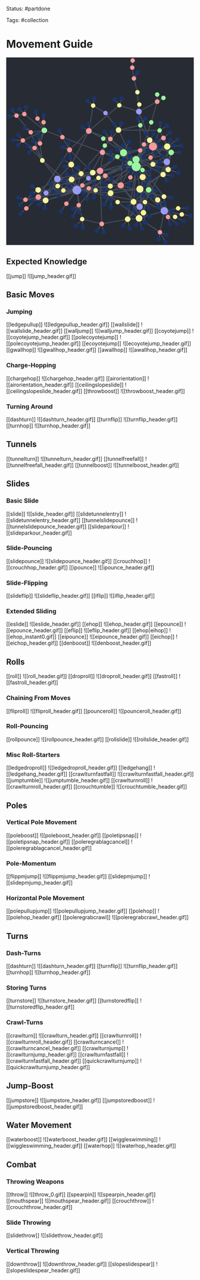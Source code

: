 Status: #partdone 

Tags: #collection

# Movement Guide
<img src=https://raw.githubusercontent.com/LauraHannah44/Rain-World-Movement/main/Files/testimage.png>

## Expected Knowledge
[[jump]]
![[jump_header.gif]]

## Basic Moves
### Jumping
[[ledgepullup]]
![[ledgepullup_header.gif]]
[[wallslide]]
![[wallslide_header.gif]]
[[walljump]]
![[walljump_header.gif]]
[[coyotejump]]
![[coyotejump_header.gif]]
[[polecoyotejump]]
![[polecoyotejump_header.gif]]
[[ecoyotejump]]
![[ecoyotejump_header.gif]]
[[gwallhop]]
![[gwallhop_header.gif]]
[[awallhop]]
![[awallhop_header.gif]]

### Charge-Hopping
[[chargehop]]
![[chargehop_header.gif]]
[[airorientation]]
![[airorientation_header.gif]]
[[ceilingslopeslide]]
![[ceilingslopeslide_header.gif]]
[[throwboost]]
![[throwboost_header.gif]]

### Turning Around
[[dashturn]]
![[dashturn_header.gif]]
[[turnflip]]
![[turnflip_header.gif]]
[[turnhop]]
![[turnhop_header.gif]]

## Tunnels
[[tunnelturn]]
![[tunnelturn_header.gif]]
[[tunnelfreefall]]
![[tunnelfreefall_header.gif]]
[[tunnelboost]]
![[tunnelboost_header.gif]]

## Slides
### Basic Slide
[[slide]]
![[slide_header.gif]]
[[slidetunnelentry]]
![[slidetunnelentry_header.gif]]
[[tunnelslidepounce]]
![[tunnelslidepounce_header.gif]]
[[slideparkour]]
![[slideparkour_header.gif]]

### Slide-Pouncing
[[slidepounce]]
![[slidepounce_header.gif]]
[[crouchhop]]
![[crouchhop_header.gif]]
[[ipounce]]
![[ipounce_header.gif]]

### Slide-Flipping
[[slideflip]]
![[slideflip_header.gif]]
[[iflip]]
![[iflip_header.gif]]

### Extended Sliding
[[eslide]]
![[eslide_header.gif]]
[[ehop]]
![[ehop_header.gif]]
[[epounce]]
![[epounce_header.gif]]
[[eflip]]
![[eflip_header.gif]]
[[ehop|eihop]]
![[ehop_instant0.gif]]
[[eipounce]]
![[eipounce_header.gif]]
[[eichop]]
![[eichop_header.gif]]
[[denboost]]
![[denboost_header.gif]]

## Rolls
[[roll]]
![[roll_header.gif]]
[[droproll]]
![[droproll_header.gif]]
[[fastroll]]
![[fastroll_header.gif]]

### Chaining From Moves
[[fliproll]]
![[fliproll_header.gif]]
[[pounceroll]]
![[pounceroll_header.gif]]

### Roll-Pouncing
[[rollpounce]]
![[rollpounce_header.gif]]
[[rollslide]]
![[rollslide_header.gif]]

### Misc Roll-Starters
[[ledgedroproll]]
![[ledgedroproll_header.gif]]
[[ledgehang]]
![[ledgehang_header.gif]]
[[crawlturnfastfall]]
![[crawlturnfastfall_header.gif]]
[[jumptumble]]
![[jumptumble_header.gif]]
[[crawlturnroll]]
![[crawlturnroll_header.gif]]
[[crouchtumble]]
![[crouchtumble_header.gif]]

## Poles
### Vertical Pole Movement
[[poleboost]]
![[poleboost_header.gif]]
[[poletipsnap]]
![[poletipsnap_header.gif]]
[[poleregrablagcancel]]
![[poleregrablagcancel_header.gif]]

### Pole-Momentum
[[flippmjump]]
![[flippmjump_header.gif]]
[[slidepmjump]]
![[slidepmjump_header.gif]]

### Horizontal Pole Movement
[[polepullupjump]]
![[polepullupjump_header.gif]]
[[polehop]]
![[polehop_header.gif]]
[[poleregrabcrawl]]
![[poleregrabcrawl_header.gif]]

## Turns
### Dash-Turns
[[dashturn]]
![[dashturn_header.gif]]
[[turnflip]]
![[turnflip_header.gif]]
[[turnhop]]
![[turnhop_header.gif]]

### Storing Turns
[[turnstore]]
![[turnstore_header.gif]]
[[turnstoredflip]]
![[turnstoredflip_header.gif]]

### Crawl-Turns
[[crawlturn]]
![[crawlturn_header.gif]]
[[crawlturnroll]]
![[crawlturnroll_header.gif]]
[[crawlturncancel]]
![[crawlturncancel_header.gif]]
[[crawlturnjump]]
![[crawlturnjump_header.gif]]
[[crawlturnfastfall]]
![[crawlturnfastfall_header.gif]]
[[quickcrawlturnjump]]
![[quickcrawlturnjump_header.gif]]

## Jump-Boost
[[jumpstore]]
![[jumpstore_header.gif]]
[[jumpstoredboost]]
![[jumpstoredboost_header.gif]]

## Water Movement
[[waterboost]]
![[waterboost_header.gif]]
[[wiggleswimming]]
![[wiggleswimming_header.gif]]
[[waterhop]]
![[waterhop_header.gif]]

## Combat
### Throwing Weapons
[[throw]]
![[throw_0.gif]]
[[spearpin]]
![[spearpin_header.gif]]
[[mouthspear]]
![[mouthspear_header.gif]]
[[crouchthrow]]
![[crouchthrow_header.gif]]

### Slide Throwing
[[slidethrow]]
![[slidethrow_header.gif]]

### Vertical Throwing
[[downthrow]]
![[downthrow_header.gif]]
[[slopeslidespear]]
![[slopeslidespear_header.gif]]